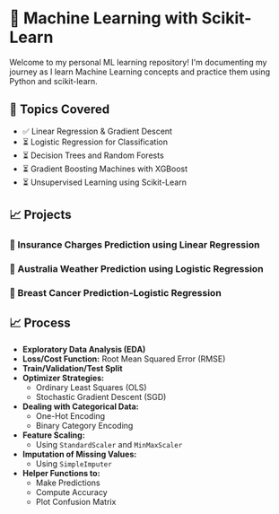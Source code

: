 # 🧠 Machine Learning with Scikit-Learn

Welcome to my personal ML learning repository! I'm documenting my journey as I learn Machine Learning concepts and practice them using Python and scikit-learn.

## 📌 Topics Covered
- ✅ Linear Regression & Gradient Descent
- ⏳  Logistic Regression for Classification
- ⏳  Decision Trees and Random Forests
- ⏳ Gradient Boosting Machines with XGBoost
- ⏳ Unsupervised Learning using Scikit-Learn

## 📈  Projects
### 🔸 Insurance Charges Prediction using Linear Regression
### 🔸 Australia Weather Prediction using Logistic Regression
### 🔸 Breast Cancer Prediction-Logistic Regression

## 📈  Process
- **Exploratory Data Analysis (EDA)**
- **Loss/Cost Function:** Root Mean Squared Error (RMSE)
- **Train/Validation/Test Split**
- **Optimizer Strategies:**
  - Ordinary Least Squares (OLS)
  - Stochastic Gradient Descent (SGD)
- **Dealing with Categorical Data:**
  - One-Hot Encoding
  - Binary Category Encoding
- **Feature Scaling:**
  - Using `StandardScaler` and `MinMaxScaler`
- **Imputation of Missing Values:**
  - Using `SimpleImputer`  
- **Helper Functions to:**
  - Make Predictions
  - Compute Accuracy
  - Plot Confusion Matrix



